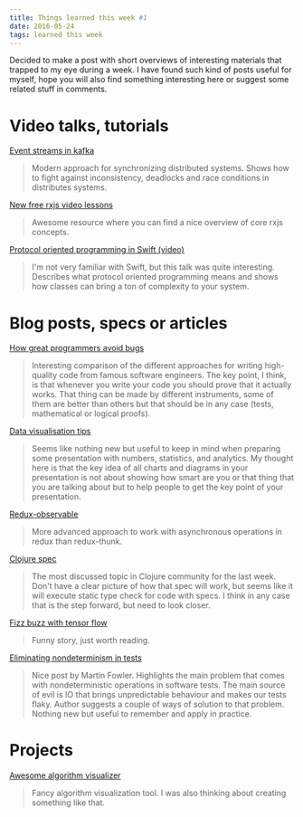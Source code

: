 ```yaml
---
title: Things learned this week #1
date: 2016-05-24
tags: learned this week
---
```


Decided to make a post with short overviews of interesting materials that
trapped to my eye during a week. I have found such kind of posts useful for myself, 
hope you will also find something interesting here or suggest some related stuff in comments.

# Video talks, tutorials
[Event streams in kafka](https://www.infoq.com/presentations/event-streams-kafka)

>Modern approach for synchronizing distributed systems. Shows how to fight against inconsistency, deadlocks and race conditions in 
distributes systems.

[New free rxjs video lessons](https://egghead.io/series/rxjs-beyond-the-basics-operators-in-depth?utm_source=newsletter&utm_medium=email&utm_campaign=rxjs-operators)

>Awesome resource where you can find a nice overview of core rxjs concepts.

[Protocol oriented programming in Swift (video)](https://developer.apple.com/videos/play/wwdc2015/408/)

>I'm not very familiar with Swift, but this talk was quite interesting. Describes what protocol oriented programming means 
and shows how classes can bring a ton of complexity to your system.

# Blog posts, specs or articles
[How great programmers avoid bugs](http://www.zerobugsandprogramfaster.net/essays/4.html)

>Interesting comparison of the different approaches for writing high-quality code from famous software engineers. 
The key point, I think, is that whenever you write your code you should prove that it actually works. That thing can be made by different instruments, some of them are better than others but that should be in any case (tests, mathematical or logical proofs).

[Data visualisation tips](https://silvialisam.com/data-visualization-people-remember-the-feeling-not-the-numbers-db0018dc9998#.6jgah07t5)
 
>Seems like nothing new but useful to keep in mind when preparing some presentation with numbers, 
statistics, and analytics. My thought here is that the key idea of all charts and diagrams in your presentation is 
not about showing how smart are you or that thing that you are talking about but to help people to get the key point of your presentation.

[Redux-observable](https://medium.com/@benlesh/redux-observable-ec0b00d2eb52#.4iihk3j8n)

>More advanced approach to work with asynchronous operations in redux than redux-thunk.

[Clojure spec](http://clojure.org/about/spec)

>The most discussed topic in Clojure community for the last week. Don't have a clear picture of
how that spec will work, but seems like it will execute static type check for code with specs.
I think in any case that is the step forward, but need to look closer.

[Fizz buzz with tensor flow](http://joelgrus.com/2016/05/23/fizz-buzz-in-tensorflow/)

>Funny story, just worth reading.

[Eliminating nondeterminism in tests](http://martinfowler.com/articles/nonDeterminism.html)

>Nice post by Martin Fowler. Highlights the main problem that comes with nondeterministic operations in software tests. 
The main source of evil is IO that brings unpredictable behaviour and makes our tests flaky. 
Author suggests a couple of ways of solution to that problem. Nothing new but useful to remember and
apply in practice. 

# Projects
[Awesome algorithm visualizer ](http://jasonpark.me/AlgorithmVisualizer/)

>Fancy algorithm visualization tool. I was also thinking about creating something like that.